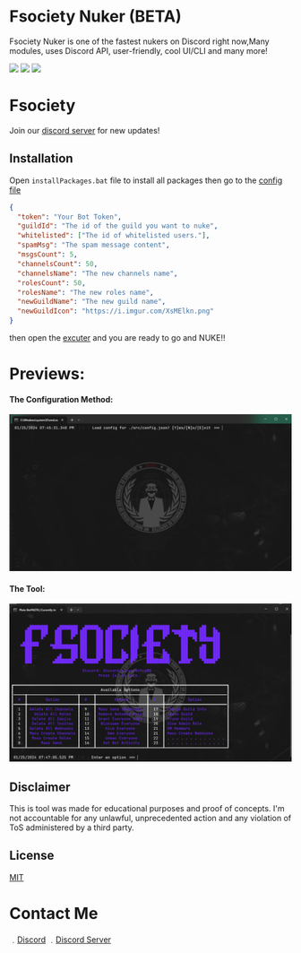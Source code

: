 # Fsociety Nuker (BETA)

Fsociety Nuker is one of the fastest nukers on Discord right now,Many modules, uses Discord API, user-friendly, cool UI/CLI and many more!

![](https://img.shields.io/github/watchers/8a2ed/Fsociety-Nuker?style=social) ![](https://img.shields.io/github/stars/8a2ed/Fsociety-Nuker?style=social) ![](https://img.shields.io/github/forks/8a2ed/Fsociety-Nuker?style=social)

# Fsociety

Join our [discord server](https://discord.gg/uxyBuYcgNQ) for new updates!

## Installation

Open `installPackages.bat` file to install all packages then go to the [config file](./src/config.json)

```json
{
  "token": "Your Bot Token",
  "guildId": "The id of the guild you want to nuke",
  "whitelisted": ["The id of whitelisted users."],
  "spamMsg": "The spam message content",
  "msgsCount": 5,
  "channelsCount": 50,
  "channelsName": "The new channels name",
  "rolesCount": 50,
  "rolesName": "The new roles name",
  "newGuildName": "The new guild name",
  "newGuildIcon": "https://i.imgur.com/XsMElkn.png"
}
```

then open the [excuter](startNuker.bat) and you are ready to go and NUKE!!

# Previews:

#### The Configuration Method:

![Configuration Method](https://github.com/8a2ed/Fsociety-Nuker/blob/main/previews/configuration%20method.png?raw=true)

#### The Tool:

![The Tool](https://github.com/8a2ed/Fsociety-Nuker/blob/main/previews/the%20tool.png?raw=true)


## Disclaimer

This is tool was made for educational purposes and proof of concepts. I'm not accountable for any unlawful, unprecedented action and any violation of ToS administered by a third party.

## License

[MIT](https://choosealicense.com/licenses/mit/)

# Contact Me

﹒[Discord](https://discord.com/users/827073222788775976)
﹒[Discord Server](https://discord.gg/uxyBuYcgNQ)
